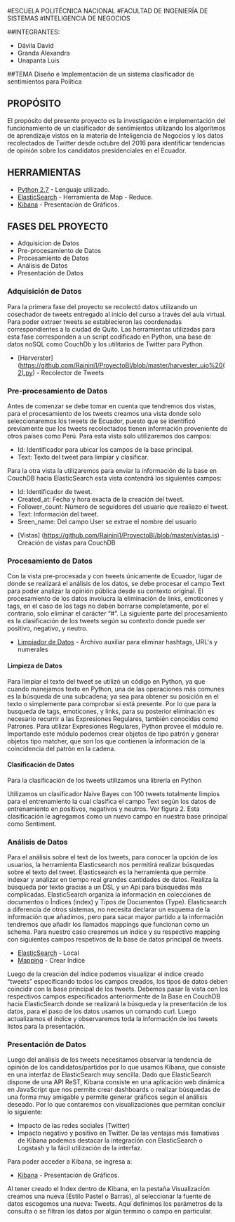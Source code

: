#ESCUELA POLITÉCNICA NACIONAL
#FACULTAD DE INGENIERÍA DE SISTEMAS
#INTELIGENCIA DE NEGOCIOS


##INTEGRANTES:
* Dávila David
* Granda Alexandra
* Unapanta Luis

##TEMA
Diseño e Implementación de un sistema clasificador de sentimientos para Política

## PROPÓSITO
El propósito del presente proyecto es la investigación e implementación del funcionamiento de un clasificador de sentimientos utilizando los algoritmos de aprendizaje vistos en la materia de Inteligencia de Negocios y los datos recolectados de Twitter desde octubre del 2016 para identificar tendencias de opinión sobre los candidatos presidenciales en el Ecuador.

## HERRAMIENTAS

* [Python 2.7](https://www.python.org/) - Lenguaje utilizado.
* [ElasticSearch](https://www.elastic.co/) - Herramienta de Map - Reduce.
* [Kibana](https://www.elastic.co/products/kibana) - Presentación de Gráficos.

## FASES DEL PROYECT0
* Adquisicion de Datos
* Pre-procesamiento de Datos
* Procesamiento de Datos
* Análisis de Datos
* Presentación de Datos

### Adquisición de Datos
Para la primera fase del proyecto se recolectó datos utilizando un cosechador de tweets entregado al inicio del curso a través del aula virtual. Para poder extraer tweets se establecieron las coordenadas correspondientes a la ciudad de Quito.
Las herramientas utilizadas para esta fase corresponden a un script codificado en Python, una base de datos noSQL como CouchDb y los utilitarios de Twitter para Python.

* [Harverster] (https://github.com/Rainini1/ProyectoBI/blob/master/harvester_uio%20(2).py) - Recolector de Tweets

### Pre-procesamiento de Datos

Antes de comenzar se debe tomar en cuenta que tendremos dos vistas, para el procesamiento de los tweets creamos una vista donde solo seleccionaremos los tweets de Ecuador, puesto que se identificó previamente que los tweets recolectados tienen información proveniente de otros países como Perú. Para esta vista solo utilizaremos dos campos:
   + Id: Identificador para ubicar los campos de la base principal.
   + Text: Texto del tweet para limpiar y clasificar.


Para la otra vista la utilizaremos para enviar la información de la base en CouchDB hacia ElasticSearch esta vista contendrá los siguientes campos:
   + Id: Identificador de tweet.
   + Created_at: Fecha y hora exacta de la creación del tweet.
   + Follower_count: Número de seguidores del usuario que realiazo el tweet.
   + Text: Información del tweet.
   + Sreen_name: Del campo User se extrae el nombre del usuario
   
   
* [Vistas] (https://github.com/Rainini1/ProyectoBI/blob/master/vistas.js) - Creación de vistas para CouchDB


### Procesamiento de Datos

Con la vista pre-procesada y con tweets únicamente de Ecuador, lugar de donde se realizará el análisis de los datos, se debe procesar el campo Text para poder analizar la opinión pública desde su contexto original. El procesamiento de los datos involucra la eliminación de links, emoticones y tags, en el caso de los tags no deben borrarse completamente, por el contrario, solo eliminar el carácter “#”. La siguiente parte del procesamiento es la clasificación de los tweets según su contexto donde puede ser positivo, negativo, y neutro.

* [Limpiador de Datos](https://github.com/Rainini1/ProyectoBI/blob/master/limpiador.py) - Archivo auxiliar para eliminar hashtags, URL's y numerales
#### Limpieza de Datos
Para limpiar el texto del tweet se utilizó un código en Python, ya que cuando manejamos texto en Python, una de las operaciones más comunes es la búsqueda de una subcadena; ya sea para obtener su posición en el texto o simplemente para comprobar si está presente. Por lo que para la busqueda de tags, emoticones, y links, para su posterior eliminación es necesario recurrir a las Expresiones Regulares, también conocidas como Patrones.
Para utilizar Expresiones Regulares, Python provee el módulo re. Importando este módulo podemos crear objetos de tipo patrón y generar objetos tipo matcher, que son los que contienen la información de la coincidencia del patrón en la cadena.
  
#### Clasificación de Datos
Para la clasificación de los tweets utilizamos una librería en Python

Utilizamos un clasificador Naive Bayes con 100 tweets totalmente limpios para el entrenamiento la cual clasifica el campo Text según los datos de entrenamiento en positivos, negativos y neutros. Ver figura 2. Esta clasificación le agregamos como un nuevo campo en nuestra base principal como Sentiment.

### Análisis de Datos
Para el análisis sobre el text de los tweets, para conocer la opción de los usuarios, la herramienta Elasticsearch nos permitirá realizar búsquedas sobre el texto del tweet. Elasticsearch es la herramienta que permite indexar y analizar en tiempo real grandes cantidades de datos. Realiza la búsqueda por texto gracias a un DSL y un Api para búsquedas más complicadas. ElasticSearch organiza la información en colecciones de documentos o Índices (index) y Tipos de Documentos (Type).
Elasticsearch a diferencia de otros sistemas, no necesita declarar un esquema de la información que añadimos, pero para sacar mayor partido a la información tendremos que añadir los llamados mappings que funcionan como un schema. Para nuestro caso crearemos un índice y su respectivo mapping con siguientes campos respetivos de la base de datos principal de tweets.

* [ElasticSearch](http://localhost:9200) - Local
* [Mapping](https://github.com/Rainini1/ProyectoBI/blob/master/mappings.txt) - Crear Indice

Luego de la creación del índice podemos visualizar el índice creado “tweets” especificando todos los campos creados, los tipos de datos deben coincidir con la base principal de los tweets.
Debemos pasar la vista con los respectivos campos especificados anteriormente de la Base en CouchDB hacia ElasticSearch donde se realizará la búsqueda y la presentación de los datos, para el paso de los datos usamos un comando curl.
Luego actualizamos el índice y observaremos toda la información de los tweets listos para la presentación.

### Presentación de Datos
Luego del análisis de los tweets necesitamos observar la tendencia de opinión de los candidatos/partidos por lo que usamos Kibana, que consiste en una interfaz de ElasticSearch muy sencilla. Dado que ElasticSearch dispone de una API ReST, Kibana consiste en una aplicación web dinámica en JavaScript que nos permite crear dashboards o realizar búsquedas de una forma muy amigable y permite generar gráficos según el análisis deseado. 
Por lo que contaremos con visualizaciones que permitan concluir lo siguiente: 
+	Impacto de las redes sociales (Twitter)
+	Impacto negativo y positivo en Twitter.
De las ventajas más llamativas de Kibana podemos destacar la integración con ElasticSearch o Logstash y la fácil utilización de la interfaz. 

Para poder acceder a Kibana, se ingresa a:
* [Kibana](http://localhost:9200) - Presentación de Gráficos.

Al tener creado el Index dentro de Kibana, en la pestaña Visualización creamos una nueva (Estilo Pastel o Barras), al seleccionar la fuente de datos escogemos una nueva: Tweets. Aquí definimos los parámetros de la consulta o se filtran los datos por algún termino o campo en particular.
